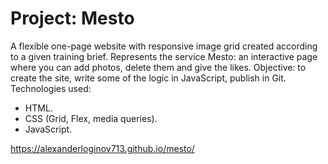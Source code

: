 # Project: Mesto
A flexible one-page website with responsive image grid created according to a given training brief. 
Represents the service Mesto: an interactive page where you can add photos, delete them and give the likes.
Objective: to create the site, write some of the logic in JavaScript, publish in Git.
Technologies used: 
* HTML.
* CSS (Grid, Flex, media queries).
* JavaScript.

https://alexanderloginov713.github.io/mesto/
